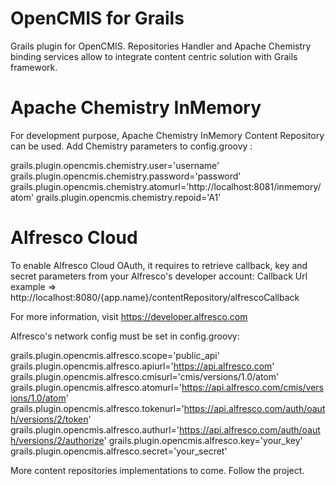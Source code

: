 OpenCMIS for Grails
===================

Grails plugin for OpenCMIS.
Repositories Handler and Apache Chemistry binding services allow
to integrate content centric solution with Grails framework.
 
# Apache Chemistry InMemory

For development purpose, Apache Chemistry InMemory Content Repository can be used.
Add Chemistry parameters to config.groovy :

grails.plugin.opencmis.chemistry.user='username'
grails.plugin.opencmis.chemistry.password='password'
grails.plugin.opencmis.chemistry.atomurl='http://localhost:8081/inmemory/atom'
grails.plugin.opencmis.chemistry.repoid='A1'

# Alfresco Cloud

To enable Alfresco Cloud OAuth, it requires to retrieve callback, key and secret parameters from your Alfresco's developer account:
Callback Url example => http://localhost:8080/{app.name}/contentRepository/alfrescoCallback
	
For more information, visit https://developer.alfresco.com

Alfresco's network config must be set in config.groovy:

grails.plugin.opencmis.alfresco.scope='public_api'
grails.plugin.opencmis.alfresco.apiurl='https://api.alfresco.com'
grails.plugin.opencmis.alfresco.cmisurl='cmis/versions/1.0/atom'
grails.plugin.opencmis.alfresco.atomurl='https://api.alfresco.com/cmis/versions/1.0/atom'
grails.plugin.opencmis.alfresco.tokenurl='https://api.alfresco.com/auth/oauth/versions/2/token'
grails.plugin.opencmis.alfresco.authurl='https://api.alfresco.com/auth/oauth/versions/2/authorize'
grails.plugin.opencmis.alfresco.key='your_key'
grails.plugin.opencmis.alfresco.secret='your_secret'


More content repositories implementations to come. Follow the project.


